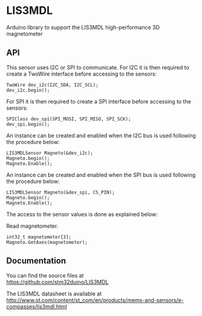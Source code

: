 # LIS3MDL
Arduino library to support the LIS3MDL high-performance 3D magnetometer

## API

This sensor uses I2C or SPI to communicate.
For I2C it is then required to create a TwoWire interface before accessing to the sensors:  

    TwoWire dev_i2c(I2C_SDA, I2C_SCL);  
    dev_i2c.begin();

For SPI it is then required to create a SPI interface before accessing to the sensors:  

    SPIClass dev_spi(SPI_MOSI, SPI_MISO, SPI_SCK);  
    dev_spi.begin();

An instance can be created and enabled when the I2C bus is used following the procedure below:  

    LIS3MDLSensor Magneto(&dev_i2c);
    Magneto.begin();
    Magneto.Enable();

An instance can be created and enabled when the SPI bus is used following the procedure below:  

    LIS3MDLSensor Magneto(&dev_spi, CS_PIN);
    Magneto.begin();
    Magneto.Enable();

The access to the sensor values is done as explained below:  

  Read magnetometer.  

    int32_t magnetometer[3];
    Magneto.GetAxes(magnetometer);  

## Documentation

You can find the source files at  
https://github.com/stm32duino/LIS3MDL

The LIS3MDL datasheet is available at  
http://www.st.com/content/st_com/en/products/mems-and-sensors/e-compasses/lis3mdl.html
